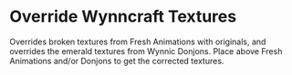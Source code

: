 # Override Wynncraft Textures
Overrides broken textures from Fresh Animations with originals, and overrides the emerald textures from Wynnic Donjons.
Place above Fresh Animations and/or Donjons to get the corrected textures.
